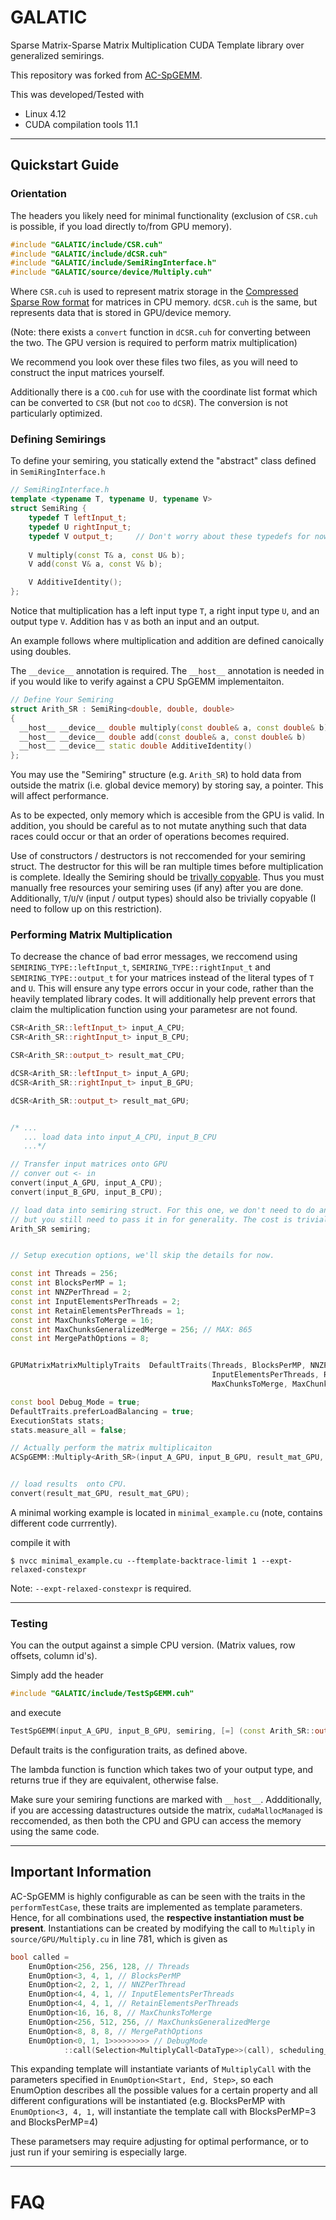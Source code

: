 # GALATIC

Sparse Matrix-Sparse Matrix Multiplication CUDA Template library over generalized semirings.

This repository was forked from [AC-SpGEMM](https://github.com/GPUPeople/ACSpGEMM).

This was developed/Tested with
* Linux 4.12
* CUDA compilation tools 11.1


---

## Quickstart Guide

### **Orientation**

The headers you likely need for minimal functionality (exclusion of `CSR.cuh` is possible, if you load directly  to/from GPU memory).

```c++
#include "GALATIC/include/CSR.cuh"
#include "GALATIC/include/dCSR.cuh"
#include "GALATIC/include/SemiRingInterface.h"
#include "GALATIC/source/device/Multiply.cuh"
```

Where `CSR.cuh` is used to represent matrix storage in the [Compressed Sparse Row format](https://en.wikipedia.org/wiki/Sparse_matrix) for matrices in CPU memory.  `dCSR.cuh` is the same, but represents data that is stored in GPU/device memory.  

(Note: there exists a `convert` function  in `dCSR.cuh` for converting between the two. The GPU version is required to perform matrix multiplication)

We recommend you look over these files two files, as you will need to construct the input matrices yourself.

Additionally there is a `COO.cuh` for use with the coordinate list format which can be converted to `CSR` (but not `coo` to `dCSR`). The conversion is not particularly optimized.

### **Defining Semirings**

To define your semiring, you statically extend the "abstract" class defined in `SemiRingInterface.h` 
```C++
// SemiRingInterface.h
template <typename T, typename U, typename V>
struct SemiRing {
    typedef T leftInput_t;
    typedef U rightInput_t;
    typedef V output_t;     // Don't worry about these typedefs for now 
    
    V multiply(const T& a, const U& b);
    V add(const V& a, const V& b);

    V AdditiveIdentity();
};
```

Notice that multiplication has a left input type `T`, a right input type `U`, and an output type `V`. Addition has `V` as both an input and an output.

An example follows where multiplication and addition are defined canoically using doubles.

The `__device__` annotation is required.  The `__host__` annotation is needed in if you would like to verify against a CPU SpGEMM implementaiton.

``` c++
// Define Your Semiring
struct Arith_SR : SemiRing<double, double, double>
{
  __host__ __device__ double multiply(const double& a, const double& b) { return a * b; }
  __host__ __device__ double add(const double& a, const double& b)      { return a + b; }
  __host__ __device__ static double AdditiveIdentity()                  { return     0; }
};

```
You may use the "Semiring" structure (e.g. `Arith_SR`) to hold data from outside the matrix (i.e. global device memory) by storing say, a pointer. This will affect performance. 

As to be expected, only memory which is accesible from the GPU is valid. In addition, you should be careful as to not mutate anything such that data races could occur or that an order of operations becomes required.

Use of constructors / destructors is not reccomended for your semiring struct. The destructor for this will be ran multiple times before multiplication is complete. Ideally the Semiring should be [trivally copyable](https://en.cppreference.com/w/cpp/named_req/TriviallyCopyable). Thus you must manually free resources your semiring uses (if any) after you are done.  Additionally, `T`/`U`/`V`  (input / output types) should also be trivially copyable (I need to follow up on this restriction).


### Performing Matrix Multiplication

To decrease the chance of bad error messages, we reccomend using `SEMIRING_TYPE::leftInput_t`, `SEMIRING_TYPE::rightInput_t` and `SEMIRING_TYPE::output_t` for your matrices instead of the literal types of `T` and `U`. This will ensure any type errors occur in your code, rather than the heavily templated library codes.  It will additionally help prevent errors that claim the multiplication function using your parametesr are not found.

```C++
CSR<Arith_SR::leftInput_t> input_A_CPU;
CSR<Arith_SR::rightInput_t> input_B_CPU;

CSR<Arith_SR::output_t> result_mat_CPU;

dCSR<Arith_SR::leftInput_t> input_A_GPU;
dCSR<Arith_SR::rightInput_t> input_B_GPU;

dCSR<Arith_SR::output_t> result_mat_GPU;


/* ...
   ... load data into input_A_CPU, input_B_CPU
   ...*/

// Transfer input matrices onto GPU
// conver out <- in
convert(input_A_GPU, input_A_CPU);
convert(input_B_GPU, input_B_CPU);

// load data into semiring struct. For this one, we don't need to do anything,
// but you still need to pass it in for generality. The cost is trivial.
Arith_SR semiring;


// Setup execution options, we'll skip the details for now.

const int Threads = 256;
const int BlocksPerMP = 1;
const int NNZPerThread = 2;
const int InputElementsPerThreads = 2;
const int RetainElementsPerThreads = 1;
const int MaxChunksToMerge = 16;
const int MaxChunksGeneralizedMerge = 256; // MAX: 865
const int MergePathOptions = 8;


GPUMatrixMatrixMultiplyTraits  DefaultTraits(Threads, BlocksPerMP, NNZPerThread,
                                             InputElementsPerThreads, RetainElementsPerThreads,
                                             MaxChunksToMerge, MaxChunksGeneralizedMerge, MergePathOptions);

const bool Debug_Mode = true;
DefaultTraits.preferLoadBalancing = true;
ExecutionStats stats;
stats.measure_all = false;

// Actually perform the matrix multiplicaiton
ACSpGEMM::Multiply<Arith_SR>(input_A_GPU, input_B_GPU, result_mat_GPU, DefaultTraits, stats, Debug_Mode, semiring);


// load results  onto CPU.
convert(result_mat_GPU, result_mat_GPU);

```

A minimal working example is located in `minimal_example.cu` (note, contains different code currrently).

compile it with

`$ nvcc minimal_example.cu --ftemplate-backtrace-limit 1 --expt-relaxed-constexpr`

Note: `--expt-relaxed-constexpr` is required.


----



### Testing
You can the output against a simple CPU version. (Matrix values, row offsets, column id's).

Simply add the header
```cpp 
#include "GALATIC/include/TestSpGEMM.cuh"
```

and execute	

```cpp
TestSpGEMM(input_A_GPU, input_B_GPU, semiring, [=] (const Arith_SR::output_t &a, const Arith_SR::output_t &b) { return std::abs(a-b) < 0.01; }, DefaultTraits);
```

Default traits is the configuration traits, as defined above. 

The lambda function is function which takes two of your output type, and returns true if they are equivalent, otherwise false. 

Make sure your semiring functions are marked with `__host__`. Addditionally, if you are accessing datastructures outside the matrix, `cudaMallocManaged` is reccomended, as then both the CPU and GPU can access the memory using the same code. 

---
## Important Information


AC-SpGEMM is highly configurable as can be seen with the traits in the `performTestCase`, these traits are implemented as template parameters.
Hence, for all combinations used, the **respective instantiation must be present**.
Instantiations can be created by modifying the call to `Multiply` in `source/GPU/Multiply.cu` in line 781, which is given as
```cpp
bool called = 
	EnumOption<256, 256, 128, // Threads
	EnumOption<3, 4, 1, // BlocksPerMP
	EnumOption<2, 2, 1, // NNZPerThread
	EnumOption<4, 4, 1, // InputElementsPerThreads
	EnumOption<4, 4, 1, // RetainElementsPerThreads
	EnumOption<16, 16, 8, // MaxChunksToMerge
	EnumOption<256, 512, 256, // MaxChunksGeneralizedMerge
	EnumOption<8, 8, 8, // MergePathOptions
	EnumOption<0, 1, 1>>>>>>>>> // DebugMode
			::call(Selection<MultiplyCall<DataType>>(call), scheduling_traits.Threads, scheduling_traits.BlocksPerMp, scheduling_traits.NNZPerThread, scheduling_traits.InputElementsPerThreads, scheduling_traits.RetainElementsPerThreads, scheduling_traits.MaxChunksToMerge, scheduling_traits.MaxChunksGeneralizedMerge, scheduling_traits.MergePathOptions, (int)Debug_Mode);
```
This expanding template will instantiate variants of `MultiplyCall` with the parameters specified in `EnumOption<Start, End, Step>`, so each EnumOption describes all the possible values for a certain property and all different configurations will be instantiated (e.g. BlocksPerMP with `EnumOption<3, 4, 1,` will instantiate the template call with BlocksPerMP=3 and BlocksPerMP=4)

These parametsers may require adjusting for optimal performance, or to just run if your semiring is especially large.

---
# FAQ
